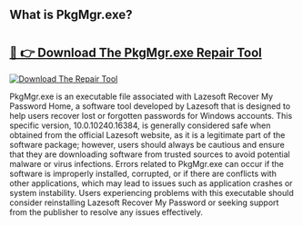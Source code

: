 ## What is PkgMgr.exe? 

# <h2><a href="https://exedetect.com/download.php?PkgMgr.exe">🔗 👉 Download The PkgMgr.exe Repair Tool</a></h2>

[![Download The Repair Tool](https://exedetect.com/download-button.jpg)](https://exedetect.com/download.php?PkgMgr.exe)

PkgMgr.exe is an executable file associated with Lazesoft Recover My Password Home, a software tool developed by Lazesoft that is designed to help users recover lost or forgotten passwords for Windows accounts. This specific version, 10.0.10240.16384, is generally considered safe when obtained from the official Lazesoft website, as it is a legitimate part of the software package; however, users should always be cautious and ensure that they are downloading software from trusted sources to avoid potential malware or virus infections. Errors related to PkgMgr.exe can occur if the software is improperly installed, corrupted, or if there are conflicts with other applications, which may lead to issues such as application crashes or system instability. Users experiencing problems with this executable should consider reinstalling Lazesoft Recover My Password or seeking support from the publisher to resolve any issues effectively.
